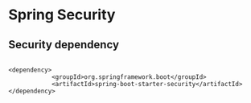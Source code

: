 # Spring Security

## Security dependency
```

<dependency>
			<groupId>org.springframework.boot</groupId>
			<artifactId>spring-boot-starter-security</artifactId>
</dependency>

```
